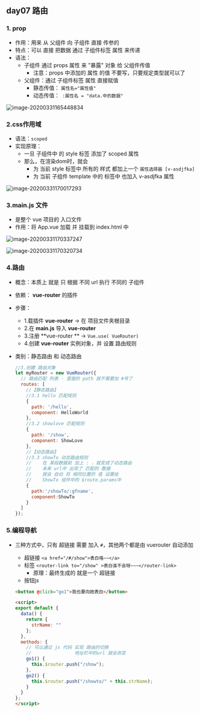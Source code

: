 ## day07 路由

### 1. prop

+ 作用：用来 从 父组件 向 子组件 直接 传参的
+ 特点：可以 直接 把数据 通过 子组件标签 属性 来传递
+ 语法：
  + 子组件 通过 props 属性 来 "暴露" 对象 给 父组件传值
    + 注意：props 中添加的 属性 的值 不要写，只要规定类型就可以了
  + 父组件：通过 子组件标签 属性 直接赋值
    + 静态传值： `属性名="属性值"`
    + 动态传值：` :属性名 = "data.中的数据"`

![image-20200331165448834](assets/image-20200331165448834.png)



### 2.css作用域

+ 语法：`scoped `
+ 实现原理：
  + 一旦 子组件中 的 style 标签 添加了 scoped 属性
  + 那么，在渲染dom时，就会 
    + 为 当前 style 标签中 所有的 样式 都加上一个 `属性选择器 [v-asdjfka]`
    + 为 当前 子组件 template 中的 标签中 也加入   v-asdjfka 属性

![image-20200331170017293](assets/image-20200331170017293.png)

### 3.main.js 文件

+ 是整个 vue 项目的 入口文件
+ 作用：将 App.vue 加载 并 挂载到 index.html 中

![image-20200331170337247](assets/image-20200331170337247.png)

![image-20200331170320734](assets/image-20200331170320734.png)



### 4.路由

+ 概念：本质上 就是 只  根据 不同 url 执行 不同的 子组件

+ 依赖： **vue-router** 的插件

+ 步骤：

  + 1.载插件  **vue-router** -> 在 项目文件夹根目录
  + 2.在 **main.js**  导入  **vue-router**
  + 3.注册  **vue-router ** -> `Vue.use( VueRouter)`
  + 4.创建  **vue-router** 实例对象，并 设置 路由规则

+ 类别：静态路由 和 动态路由

  ```js
  //3.创建 路由对象
  let myRouter = new VueRouter({
    // 路由匹配 列表 - 里面的 path 就不需要加 #号了
    routes: [
      //【静态路由】
      //3.1 hello 匹配规则
      {
        path: '/hello',
        component: HelloWorld
      },
      //3.2 showlove 匹配规则
      {
        path: '/show',
        component: ShowLove
      },
      //【动态路由】
      //3.3 showTo 动态路由规则
      //    在 某段数据前 加上 : ，就变成了动态路由
      //    未来 url中 出现了 匹配的 数据
      //    就会 自动 将 相同位置的 值 设置给
      //    ShowTo 组件中的 $route.params中
      {
        path:'/showTo/:gfname',
        component:ShowTo
      }
    ]
  });
  ```

  

### 5.编程导航

+ 三种方式中，只有 超链接 需要 加入 `#`，其他两个都是由 vuerouter 自动添加
  + 超链接 `<a href="/#/show">表白咯~~</a>`
  + 标签 `<router-link to="/show" >表白谁不会呀~~~</router-link>`
    + 原理：最终生成的 就是一个 超链接
  + 按钮js 

  ```html
  <button @click="go1">我也要向她表白</button>
  
  <script>
  export default {
    data() {
      return {
        strName: ""
      };
    },
    methods: {
      // 可以通过 js 代码 实现 路由的切换
      //                地址栏中的url 就会改变
      go1() {
        this.$router.push("/show");
      },
      go2() {
        this.$router.push("/showto/" + this.strName);
      }
    }
  };
  </script>
  ```

  

















